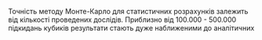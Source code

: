 Точність методу Монте-Карло для статистичних розрахунків залежить від кількості проведених дослідів. Приблизно від 100.000 - 500.000 підкидань кубиків результати стають дуже наближеними до аналітичних